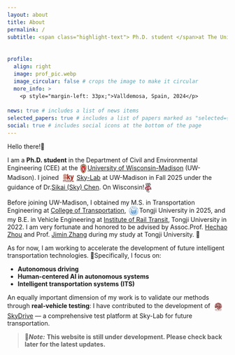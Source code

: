 ```yaml
---
layout: about
title: About
permalink: /
subtitle: <span class="highlight-text"> Ph.D. student </span>at The University of Wisconsin-Madison CEE


profile:
  align: right
  image: prof_pic.webp
  image_circular: false # crops the image to make it circular
  more_info: >
    <p style="margin-left: 33px;">Valldemosa, Spain, 2024</p>

news: true # includes a list of news items
selected_papers: true # includes a list of papers marked as "selected={true}"
social: true # includes social icons at the bottom of the page
---
```


Hello there!🤺 

I am a **Ph.D. student** in the ​Department of Civil and Environmental Engineering (CEE) at the <img src="assets/img/uwmadison.png" width="14" height="22" style="vertical-align: middle; margin: 0 2px;"/>[University of Wisconsin-Madison](https://www.wisc.edu/) (UW-Madison). I joined <img src="assets/img/skylab.png" width="33" height="22" style="vertical-align: middle; margin: 0 2px;"/>[Sky-Lab](https://sky-lab-uw.github.io/) at UW-Madison in Fall 2025 under the guidance of Dr.[Sikai (Sky) Chen](https://sky-lab-uw.github.io/people/). On Wisconsin!<img src="assets/img/bucky.png" width="15" height="22" style="vertical-align: middle; margin: 0 2px;"/>

Before joining UW-Madison, I obtained my M.S. in Transportation Engineering at [College of Transportation](https://tjjt.tongji.edu.cn/), <img src="assets/img/tongji.png" width="22" height="22" style="vertical-align: middle; margin: 0 2px;"/>Tongji University in 2025, and my B.E. in Vehicle Engineering at [Institute of Rail Transit](https://railway.tongji.edu.cn/main.htm), Tongji University in 2022. I am very fortunate and honored to be advised by Assoc.Prof. [Hechao Zhou](https://tjjt.tongji.edu.cn/info/2943/10933.htm) and Prof. [Jimin Zhang](https://railway.tongji.edu.cn/c5/e6/c4609a50662/page.htm) during my study at Tongji University. 🫶

As for now, I am working to accelerate the development of future intelligent transportation technologies. 🧐Specifically, I focus on: 
- **Autonomous driving**
- **Human-centered AI in autonomous systems**
- **Intelligent transportation systems (ITS)**

An equally important dimension of my work is to validate our methods through **real‑vehicle testing**: I have contributed to the development of <img src="assets/img/Sky-Drive.png" width="25" height="25" style="vertical-align: middle; margin: 0 2px;"/>[SkyDrive](https://arxiv.org/abs/2504.18010) — a comprehensive test platform at Sky-Lab for future transportation.


> 📢***Note:***
> **This website is still under development. Please check back later for the latest updates.**
